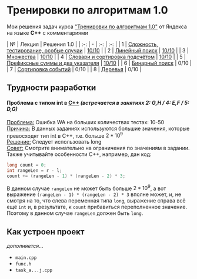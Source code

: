 # Тренировки по алгоритмам 1.0
Мои решения задач курса ["Тренировки по алгоритмам 1.0"](https://yandex.ru/yaintern/algorithm-training_1) от Яндекса на языке **C++** с комментариями

| № | Лекция | Решения 1.0 |
| :-: | - | :-: | :-: |
| 1 | [Сложность, тестирование, особые случаи](https://youtu.be/QLhqYNsPIVo) | [10/10](/training_1.0/1_complexity/) |
| 2 | [Линейный поиск](https://youtu.be/SKwB41FrGgU) | [10/10](/training_1.0/2_linear%20search/) |
| 3 | [Множества](https://youtu.be/PUpmV2ieIHA) | [10/10](/training_1.0/3_set/) |
| 4 | [Словари и сортировка подсчётом](https://youtu.be/Nb5mW1yWVSs) | [10/10](/training_1.0/4_dictionaries/) |
| 5 | [Префиксные суммы и два указателя](https://youtu.be/de28y8Dcvkg) | [10/10](/training_1.0/5_prefix%20sum) |
| 6 | [Бинарный поиск](https://youtu.be/YENpZexHfuk) | 0/10 |
| 7 | [Сортировка событий](https://youtu.be/hGixDBO-p6Q) | 0/10 |
| 8 | [Деревья](https://youtu.be/lEJzqHgyels) | 0/10 |

## Трудности разработки
#### Проблема с типом int в [C++](https://www.youtube.com/shorts/yV0heEXVKjY) *(встречается в занятиях 2: G,H / 4: E,F / 5: D,G)*
<ins>Проблема:</ins> Ошибка WA на больших количествах тестах: 10-50\
<ins>Причина:</ins> В данных заданиях используются большие значения, которые превосходят тип int в C++, т.е. больше $2*10^9$\
<ins>Решение:</ins> Следует использовать long\
<ins>Совет:</ins> Смотрите внимательно на ограничения по значениям в задании. Также учитывайте особенности C++, например, дан код:
```C++
long count = 0;
int rangeLen = r - l;
count += (rangeLen - 1) * (rangeLen - 2) * 3;
```
В данном случае `rangeLen` не может быть больше $2*10^9$, а вот выражение `(rangeLen - 1) * (rangeLen - 2) * 3` вполне может, и, не смотря на то, что слева переменная типа `long`, выражение справа всё ещё `int` и, в результате, к `count` прибавиться переполненное значение. Поэтому в данном случае `rangeLen` должен быть `long`.

## Как устроен проект
*дополняется...*
- `main.cpp`
- `func.h`
- `task_a...j.cpp`
